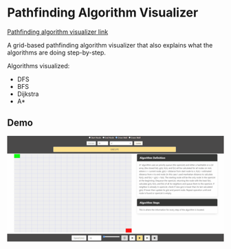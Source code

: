 # Pathfinding Algorithm Visualizer

[Pathfinding algorithm visualizer link](https://tenick.github.io/pathfinding-visualization/)

<p>A grid-based pathfinding algorithm visualizer that also explains what the algorithms are doing step-by-step.</p>

<p>Algorithms visualized:</p>
<ul>
<li>DFS</li>
<li>BFS</li>
<li>Dijkstra</li>
<li>A*</li>
</ul>

## Demo
![Pathfinding Algorithm Visualizer Demo](https://github.com/tenick/pathfinding-visualization/blob/master/res/pathFindingVisualizerDemo.gif)
